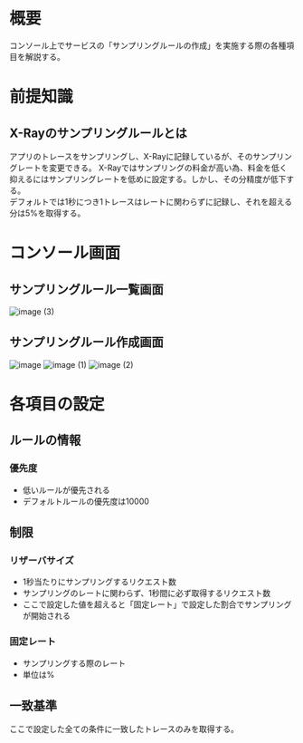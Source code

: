 # 概要
コンソール上でサービスの「サンプリングルールの作成」を実施する際の各種項目を解説する。

# 前提知識
## X-Rayのサンプリングルールとは
アプリのトレースをサンプリングし、X-Rayに記録しているが、そのサンプリングレートを変更できる。
X-Rayではサンプリングの料金が高い為、料金を低く抑えるにはサンプリングレートを低めに設定する。しかし、その分精度が低下する。  
デフォルトでは1秒につき1トレースはレートに関わらずに記録し、それを超える分は5%を取得する。

# コンソール画面
## サンプリングルール一覧画面
![image (3)](https://github.com/adgjmptwgw/infra-note/assets/66456130/e0dfa9d1-a1f6-44c9-9b57-00046dc77644)

## サンプリングルール作成画面
![image](https://github.com/adgjmptwgw/infra-note/assets/66456130/352b3eab-5e0c-4b40-9096-8a8a25be3738)
![image (1)](https://github.com/adgjmptwgw/infra-note/assets/66456130/5382bebe-3274-4bf0-b5ea-b8087385d333)
![image (2)](https://github.com/adgjmptwgw/infra-note/assets/66456130/f70b5069-0734-4a50-be1e-9a0004b6e35a)


# 各項目の設定
## ルールの情報
### 優先度
- 低いルールが優先される
- デフォルトルールの優先度は10000

## 制限
### リザーバサイズ
- 1秒当たりにサンプリングするリクエスト数
- サンプリングのレートに関わらず、1秒間に必ず取得するリクエスト数
- ここで設定した値を超えると「固定レート」で設定した割合でサンプリングが開始される

### 固定レート
- サンプリングする際のレート
- 単位は%

## 一致基準
ここで設定した全ての条件に一致したトレースのみを取得する。
